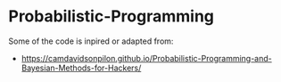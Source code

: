 # Probabilistic-Programming
Some of the code is inpired or adapted from:
* https://camdavidsonpilon.github.io/Probabilistic-Programming-and-Bayesian-Methods-for-Hackers/
